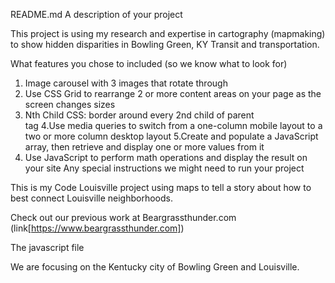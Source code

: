 README.md
A description of your project

This project is using my research and expertise in cartography (mapmaking) to show hidden disparities in Bowling Green, KY Transit and transportation.
 
What features you chose to included (so we know what to look for)

1. Image carousel with 3 images that rotate through
2. Use CSS Grid to rearrange 2 or more content areas on your page as the screen changes sizes
3. Nth Child CSS:   border around every 2nd child of parent <div> tag
4.Use media queries to switch from a one-column mobile layout to a two or more column desktop layout 
5.Create and populate a JavaScript array, then retrieve and display one or more values from it
6. Use JavaScript to perform math operations and display the result on your site
Any special instructions we might need to run your project



This is my Code Louisville project using maps to tell a story about how to best connect Louisville neighborhoods. 

Check out our previous work at Beargrassthunder.com (link[https://www.beargrassthunder.com])

The javascript file 


We are focusing on the Kentucky city of Bowling Green and Louisville. 


